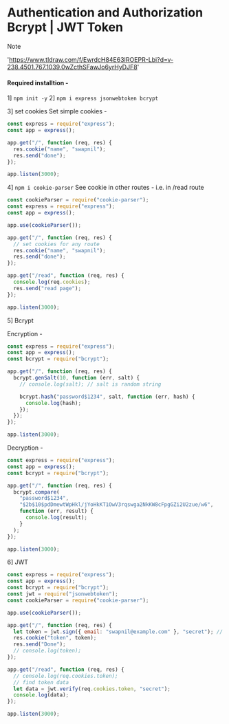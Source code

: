 # Authentication and Authorization Bcrypt | JWT Token


> [!NOTE]
> 'https://www.tldraw.com/f/EwrdcH84E63IROEPR-Lbi?d=v-238.4501.767.1039.0wZcthSFawJo6yrHyDJF8'


#### Required installtion -

1] `npm init -y`
2] `npm i express jsonwebtoken bcrypt`

3] set cookies
Set simple cookies -

```js
const express = require("express");
const app = express();

app.get("/", function (req, res) {
  res.cookie("name", "swapnil");
  res.send("done");
});

app.listen(3000);
```

4] `npm i cookie-parser`
See cookie in other routes - i.e. in /read route

```js
const cookieParser = require("cookie-parser");
const express = require("express");
const app = express();

app.use(cookieParser());

app.get("/", function (req, res) {
  // set cookies for any route
  res.cookie("name", "swapnil");
  res.send("done");
});

app.get("/read", function (req, res) {
  console.log(req.cookies);
  res.send("read page");
});

app.listen(3000);
```

5] Bcrypt

Encryption -

```js
const express = require("express");
const app = express();
const bcrypt = require("bcrypt");

app.get("/", function (req, res) {
  bcrypt.genSalt(10, function (err, salt) {
    // console.log(salt); // salt is random string

    bcrypt.hash("password$1234", salt, function (err, hash) {
      console.log(hash);
    });
  });
});

app.listen(3000);
```

Decryption -

```js
const express = require("express");
const app = express();
const bcrypt = require("bcrypt");

app.get("/", function (req, res) {
  bcrypt.compare(
    "password$1234",
    "$2b$10$pdDmewtWpHkl/jYoHkKT1OwV3rqswga2NkKW8cFpgGZi2U2zue/w6",
    function (err, result) {
      console.log(result);
    }
  );
});

app.listen(3000);
```

6] JWT

```js
const express = require("express");
const app = express();
const bcrypt = require("bcrypt");
const jwt = require("jsonwebtoken");
const cookieParser = require("cookie-parser");

app.use(cookieParser());

app.get("/", function (req, res) {
  let token = jwt.sign({ email: "swapnil@example.com" }, "secret"); // "secret" is the secret key
  res.cookie("token", token);
  res.send("Done");
  // console.log(token);
});

app.get("/read", function (req, res) {
  // console.log(req.cookies.token);
  // find token data
  let data = jwt.verify(req.cookies.token, "secret");
  console.log(data);
});

app.listen(3000);
```

